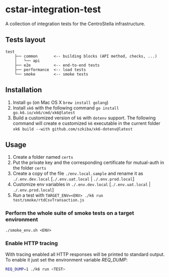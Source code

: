 # cstar-integration-test

A collection of integration tests for the CentroStella infrastructure.

## Tests layout

```
test
    ├── common       <-- building blocks (API method, checks, ...)
    │   └── api
    ├── e2e          <-- end-to-end tests
    ├── performance  <-- load tests
    └── smoke        <-- smoke tests
```

## Installation

1. Install `go` (on Mac OS X `brew install golang`)
2. Install `xk6` with the following command `go install go.k6.io/xk6/cmd/xk6@latest`
3. Build a customized version of `k6` with `dotenv` support. The following command will create e customized `k6` executable in the current folder `xk6 build --with github.com/szkiba/xk6-dotenv@latest`

## Usage

1. Create a folder named `certs`
2. Put the private key and the corresponding certificate for mutual-auth in the folder `certs`
3. Create a copy of the file `./env.local.sample` and rename it as `./.env.dev.local` [`./.env.uat.local` | `./.env.prod.local`]
4. Customize env variables in `./.env.dev.local` [`./.env.uat.local` | `./.env.prod.local`]
5. Run a test with `TARGET_ENV=<ENV> ./k6 run test/smoke/rtdCsvTransaction.js`

### Perform the whole suite of smoke tests on a target environment

```
./smoke_env.sh <ENV>
```

### Enable HTTP tracing

With tracing enabled all HTTP responses will be printed to standard output.
To enable it just set the environment variable _REQ_DUMP_:

```sh
REQ_DUMP=1 ./k6 run <TEST>
```
